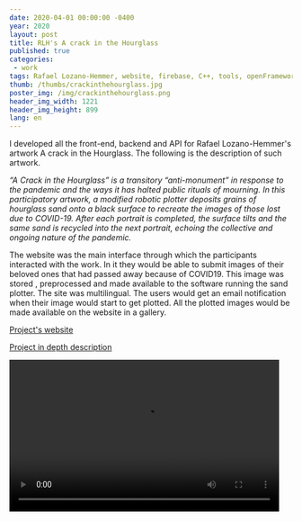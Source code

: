 ```yaml
---
date: 2020-04-01 00:00:00 -0400
year: 2020
layout: post
title: RLH's A crack in the Hourglass
published: true
categories:
 - work
tags: Rafael Lozano-Hemmer, website, firebase, C++, tools, openFrameworks
thumb: /thumbs/crackinthehourglass.jpg
poster_img: /img/crackinthehourglass.png
header_img_width: 1221
header_img_height: 899
lang: en
---
```


I developed all the front-end, backend and API for Rafael Lozano-Hemmer's artwork A crack in the Hourglass.
The following is the description of such artwork.

*“A Crack in the Hourglass” is a transitory “anti-monument” in response to the pandemic and the ways it has halted public rituals of mourning. In this participatory artwork, a modified robotic plotter deposits grains of hourglass sand onto a black surface to recreate the images of those lost due to COVID-19. After each portrait is completed, the surface tilts and the same sand is recycled into the next portrait, echoing the collective and ongoing nature of the pandemic.*


The website was the main interface through which the participants interacted with the work. In it they would be able to submit images of their beloved ones that had passed away because of COVID19. This image was stored , preprocessed and made available to the software running the sand plotter. The site was multilingual. The users would get an email notification when their image would start to get plotted. All the plotted images would be made available on the website in a gallery.

[Project's website](https://memorialcovid-lozano-hemmer.web.app/?lang=en)

[Project in depth description](https://www.lozano-hemmer.com/a_crack_in_the_hourglass.php)

								
<video preload="metadata" width="480" height="270" controls  autoplay>
	<source src="https://www.lozano-hemmer.com/videos/media/a_crack_in_the_hourglass_new_york_2021_art21_001.mp4#t=0.1"  type="video/mp4">
	<source src="https://www.lozano-hemmer.com/videos/media/a_crack_in_the_hourglass_new_york_2021_art21_001.ogv#t=0.1"  type="video/ogg">
	<source src="https://www.lozano-hemmer.com/videos/media/a_crack_in_the_hourglass_new_york_2021_art21_001.webm#t=0.1" type="video/webm">
Your browser does not support the video tag.
</video>			
